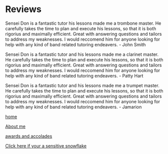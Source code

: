 # Reviews

Sensei Don is a fantastic tutor his lessons made me a trombone master.
He carefully takes the time to plan and execute his lessons, so that it is both rigorius and maximally efficient. 
Great with answering questions and tailors to address my weaknesses. I would reccomend him for anyone looking for help
with any kind of band related tutoring endeavers. - John Smith


Sensei Don is a fantastic tutor and his lessons made me a clarinet master.
He carefully takes the time to plan and execute his lessons, so that it is both rigorius and maximally efficient. 
Great with answering questions and tailors to address my weaknesses. I would reccomend him for anyone looking for help
with any kind of band related tutoring endeavers. - Patty Hart


Sensei Don is a fantastic tutor and his lessons made me a trumpet master.
He carefully takes the time to plan and execute his lessons, so that it is both rigorius and maximally efficient. 
Great with answering questions and tailors to address my weaknesses. I would reccomend him for anyone looking for help
with any kind of band related tutoring endeavers. - Jamarion


[home](https://github.com/JuulxSteezy/Markdown-Midterm-Project-/blob/fce48f738ec3d941e1f5599901ae43baaca29709/README.md)

[About me](https://github.com/JuulxSteezy/Markdown-Midterm-Project-/blob/ef68fa98894020c3e224944197a12c87c74b8aea/About%20me.md)

[awards and accolades](https://github.com/JuulxSteezy/Markdown-Midterm-Project-/blob/a0b6b3b917e54546782f42c29a5eaab0f09916f9/Awards%20and%20Accolades.md)

[Click here if your a sensitive snowflake](https://github.com/JuulxSteezy/Markdown-Midterm-Project-/blob/c75b8a08cd9eb04fdc9f0f6b4bf71e227f0fb143/Snowflakes.md)
